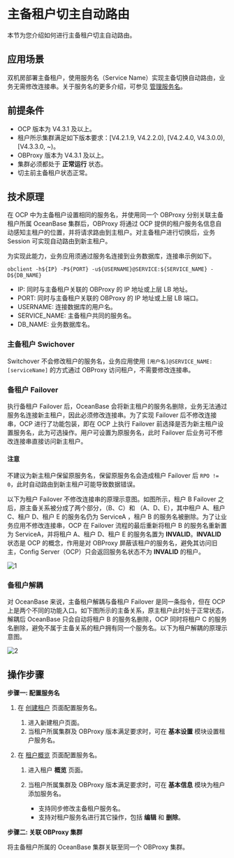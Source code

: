 # 主备租户切主自动路由

本节为您介绍如何进行主备租户切主自动路由。

## 应用场景

双机房部署主备租户，使用服务名（Service Name）实现主备切换自动路由，业务无需修改连接串。关于服务名的更多介绍，可参见 [管理服务名](../700.tenant-functions/600.manage-a-tenant/800.manage-service-name.md)。

## 前提条件

* OCP 版本为 V4.3.1 及以上。
* 租户所示集群满足如下版本要求：[V4.2.1.9, V4.2.2.0),  [V4.2.4.0, V4.3.0.0), [V4.3.3.0, ~)。
* OBProxy 版本为 V4.3.1 及以上。
* 集群必须都处于 **正常运行** 状态。
* 切主前主备租户状态正常。

## 技术原理

在 OCP 中为主备租户设置相同的服务名，并使用同一个 OBProxy 分别关联主备租户所属 OceanBase 集群后，OBProxy 将通过 OCP 提供的租户服务名信息自动感知主租户的位置，并将请求路由到主租户。对主备租户进行切换后，业务 Session 可实现自动路由到新主租户。

为实现此能力，业务应用须通过服务名连接到业务数据库，连接串示例如下。

```shell
obclient -h${IP} -P${PORT} -u${USERNAME}@SERVICE:${SERVICE_NAME} -D${DB_NAME}
```

* IP: 同时与主备租户关联的 OBProxy 的 IP 地址或上层 LB 地址。
* PORT: 同时与主备租户关联的 OBProxy 的 IP 地址或上层 LB 端口。
* USERNAME: 连接数据库的用户名。
* SERVICE_NAME: 主备租户共同的服务名。
* DB_NAME: 业务数据库名。

### 主备租户 Swichover

Switchover 不会修改租户的服务名，业务应用使用 `[用户名]@SERVICE_NAME:[serviceName]` 的方式通过 OBProxy 访问租户，不需要修改连接串。

### 备租户 Failover

执行备租户 Failover 后，OceanBase 会将新主租户的服务名删除，业务无法通过服务名连接新主租户，因此必须修改连接串。为了实现 Failover 后不修改连接串，OCP 进行了功能包装，即在 OCP 上执行 Failover 前选择是否为新主租户设置服务名，此为可选操作。用户可设置为原服务名，此时 Failover 后业务可不修改连接串直接访问新主租户。

<main id="notice" type='notice'>
<h4>注意</h4>
<p>不建议为新主租户保留原服务名，保留原服务名会造成租户 Failover 后 <code>RPO != 0</code>，此时自动路由到新主租户可能导致数据错误。</p>
</main>

以下为租户 Failover 不修改连接串的原理示意图。如图所示，租户 B Failover 之后，原主备关系被分成了两个部分，（B、C）和 （A、D、E），其中租户 A、租户 C、租户 D、租户 E 的服务名仍为 ServiceA ，租户 B 的服务名被删除。为了让业务应用不修改连接串，OCP 在 Failover 流程的最后重新将租户 B 的服务名重新置为 ServiceA，并将租户 A、租户 D、租户 E 的服务名置为 **INVALID**。**INVALID** 状态是 OCP 的概念，作用是对 OBProxy 屏蔽该租户的服务名，避免其访问旧主，Config Server（OCP）只会返回服务名状态不为 **INVALID** 的租户。

![1](https://obbusiness-private.oss-cn-shanghai.aliyuncs.com/doc/img/ocp/433/serviceA.png)

### 备租户解耦

对 OceanBase 来说，主备租户解耦与备租户 Failover 是同一条指令，但在 OCP 上是两个不同的功能入口。如下图所示的主备关系，原主租户此时处于正常状态，解耦后 OceanBase 只会自动将租户 B 的服务名删除，OCP 同时将租户 C 的服务名删除，避免不属于主备关系的租户拥有同一个服务名。以下为租户解耦的原理示意图。

![2](https://obbusiness-private.oss-cn-shanghai.aliyuncs.com/doc/img/ocp/433/serviceB.png)

## 操作步骤

**步骤一: 配置服务名**

1. 在 [创建租户](../700.tenant-functions/300.create-a-tenant.md) 页面配置服务名。

    1. 进入新建租户页面。
    2. 当租户所属集群及 OBProxy 版本满足要求时，可在 **基本设置** 模块设置租户服务名。

2. 在 [租户概览](../700.tenant-functions/600.manage-a-tenant/100.overview-of-the-tenant-details-page.md) 页面配置服务名。

    1. 进入租户 **概览** 页面。

    2. 当租户所属集群及 OBProxy 版本满足要求时，可在 **基本信息** 模块为租户添加服务名。

       * 支持同步修改主备租户服务名。
       * 支持对租户服务名进行其它操作，包括 **编辑** 和 **删除**。

**步骤二: 关联 OBProxy 集群**

将主备租户所属的 OceanBase 集群关联至同一个 OBProxy 集群。
